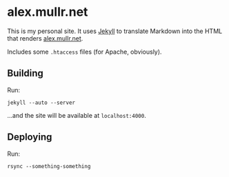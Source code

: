 
# alex.mullr.net #

This is my personal site. It uses [Jekyll][jekyll] to translate Markdown into the HTML
that renders [alex.mullr.net][am].

[jekyll]: https://github.com/mojombo/jekyll/
[am]: http://alex.mullr.net/

Includes some `.htaccess` files (for Apache, obviously).

## Building ##

Run:

    jekyll --auto --server

...and the site will be available at `localhost:4000`.

## Deploying ##

Run:

    rsync --something-something



